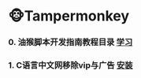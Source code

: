 # 🐵Tampermonkey
### 0. 油猴脚本开发指南教程目录 [学习](https://bbs.tampermonkey.net.cn/thread-184-1-1.html)
### 1. C语言中文网移除vip与广告 [安装](extension://iikmkjmpaadaobahmlepeloendndfphd/ask.html?aid=9501e900-ce8c-49f1-9be8-2641ee258bb4)
